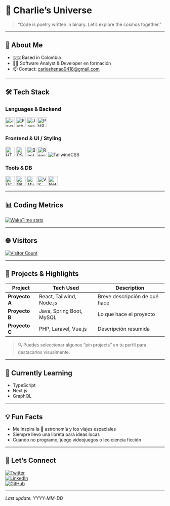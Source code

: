 # 🚀 Charlie’s Universe

> “Code is poetry written in binary. Let’s explore the cosmos together.”  

---

## 👤 About Me

- 🇨🇴 Based in Colombia  
- 🧙‍♂️ Software Analyst & Developer en formación  
- 📫 Contact: [carloshenao0418@gmail.com](mailto:carloshenao0418@gmail.com)  

---

## 🛠 Tech Stack

### Languages & Backend  
<div>  
<img alt="Java" src="https://skillicons.dev/icons?i=java" height="30" />  
<img alt="Python" src="https://skillicons.dev/icons?i=python" height="30" />  
<img alt="JavaScript" src="https://skillicons.dev/icons?i=js" height="30" />  
<img alt="PHP" src="https://skillicons.dev/icons?i=php" height="30" />  
</div>

### Frontend & UI / Styling  
<div>  
<img alt="HTML5" src="https://skillicons.dev/icons?i=html" height="30" />  
<img alt="CSS3" src "https://skillicons.dev/icons?i=css" height="30" />  
<img alt="Bootstrap" src="https://skillicons.dev/icons?i=bootstrap" height="30" />  
<img alt="React" src="https://skillicons.dev/icons?i=react" height="30" />  
<img alt="TailwindCSS" src="https://skillicons.dev/icons?i=tailwind" height "30" />  
</div>

### Tools & DB  
<div>  
<img alt="Git" src="https://skillicons.dev/icons?i=git" height="30" />  
<img alt="GitHub" src="https://skillicons.dev/icons?i=github" height="30" />  
<img alt="MySQL" src="https://skillicons.dev/icons?i=mysql" height="30" />  
<img alt="VS Code" src="https://skillicons.dev/icons?i=vscode" height="30" />  
<img alt="NetBeans" src="https://raw.githubusercontent.com/sachinverma53121/sachinverma53121/master/icons/netbeans.png" height="30" />  
</div>

---

## 📊 Coding Metrics

[![WakaTime stats](https://github-readme-stats.vercel.app/api/wakatime?username=riohpdev&theme=radical&langs_count=5&hide=html,css)](https://wakatime.com)  

---

## 🌐 Visitors

[![Visitor Count](https://komarev.com/ghpvc/?username=riohpb&label=Space%20Explorers&color=blueviolet&style=flat)](https://komarev.com/)  

---

## 📂 Projects & Highlights

| Project | Tech Used | Description |
|---|---|---|
| **Proyecto A** | React, Tailwind, Node.js | Breve descripción de qué hace |
| **Proyecto B** | Java, Spring Boot, MySQL | Lo que hace el proyecto |
| **Proyecto C** | PHP, Laravel, Vue.js | Descripción resumida |

> 🔍 Puedes seleccionar algunos “pin projects” en tu perfil para destacarlos visualmente.

---

## 🔭 Currently Learning

- TypeScript  
- Next.js  
- GraphQL  

---

## 💡 Fun Facts

- Me inspira la 🚀 astronomía y los viajes espaciales  
- Siempre llevo una libreta para ideas locas  
- Cuando no programo, juego videojuegos o leo ciencia ficción  

---

## 💬 Let’s Connect

[![Twitter](https://img.shields.io/badge/-Twitter-1DA1F2?style=for-the-badge&logo=twitter&logoColor=white)](https://twitter.com/TU_USUARIO)  
[![LinkedIn](https://img.shields.io/badge/-LinkedIn-0077B5?style=for-the-badge&logo=linkedin&logoColor=white)](https://www.linkedin.com/in/TU_USUARIO)  
[![GitHub](https://img.shields.io/badge/-GitHub-181717?style=for-the-badge&logo=github&logoColor=white)](https://github.com/TU_USUARIO)

---

*Last update: YYYY-MM-DD*
